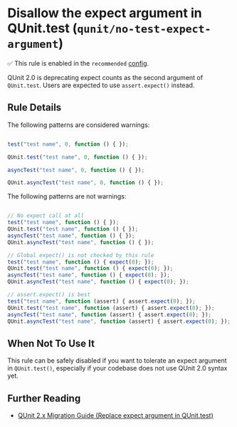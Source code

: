 # Disallow the expect argument in QUnit.test (`qunit/no-test-expect-argument`)

✅ This rule is enabled in the `recommended` [config](https://github.com/platinumazure/eslint-plugin-qunit/blob/master/README.md#configurations).

<!-- end auto-generated rule header -->

QUnit 2.0 is deprecating expect counts as the second argument of `QUnit.test`. Users are expected to use `assert.expect()` instead.

## Rule Details

The following patterns are considered warnings:

```js

test("test name", 0, function () { });

QUnit.test("test name", 0, function () { });

asyncTest("test name", 0, function () { });

QUnit.asyncTest("test name", 0, function () { });

```

The following patterns are not warnings:

```js

// No expect call at all
test("test name", function () { });
QUnit.test("test name", function () { });
asyncTest("test name", function () { });
QUnit.asyncTest("test name", function () { });

// Global expect() is not checked by this rule
test("test name", function () { expect(0); });
QUnit.test("test name", function () { expect(0); });
asyncTest("test name", function () { expect(0); });
QUnit.asyncTest("test name", function () { expect(0); });

// assert.expect() is best
test("test name", function (assert) { assert.expect(0); });
QUnit.test("test name", function (assert) { assert.expect(0); });
asyncTest("test name", function (assert) { assert.expect(0); });
QUnit.asyncTest("test name", function (assert) { assert.expect(0); });

```

## When Not To Use It

This rule can be safely disabled if you want to tolerate an expect argument in `QUnit.test()`, especially if your codebase does not use QUnit 2.0 syntax yet.

## Further Reading

* [QUnit 2.x Migration Guide (Replace expect argument in QUnit.test)](https://qunitjs.com/upgrade-guide-2.x/#replace-expected-argument-in-qunit-test)
